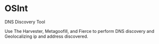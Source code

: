 # OSInt
DNS Discovery Tool

Use The Harvester, Metagoofill, and Fierce to perform DNS discovery and Geolocalizing ip and address discovered.
